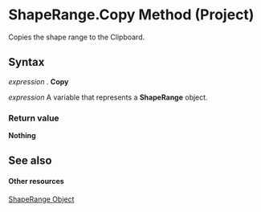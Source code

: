 
# ShapeRange.Copy Method (Project)
Copies the shape range to the Clipboard.

## Syntax

 _expression_ . **Copy**

 _expression_ A variable that represents a **ShapeRange** object.


### Return value

 **Nothing**


## See also


#### Other resources


[ShapeRange Object](315031aa-4b8c-424b-26e7-ce15897beb05.md)
